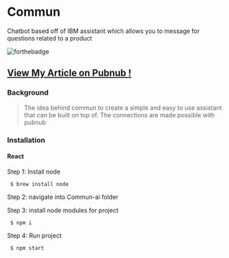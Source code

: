 # Commun
Chatbot based off of IBM assistant which allows you to message for questions related to a product

![forthebadge](https://forthebadge.com/images/badges/made-with-javascript.svg)   

## [View My Article on Pubnub !](https://www.pubnub.com/blog/chatengine-chatbot-ibm-watson-assistant-tutorial/)

### Background
> The idea behind commun to create a simple and easy to use assistant that can be built on top of. The connections are made possible with pubnub
### Installation
#### React
 Step 1: Install node
 
	 $ brew install node
  
 Step 2: navigate into Commun-ai folder
 
 Step 3: install node modules for project
 
	 $ npm i
  
 Step 4: Run project
 
	 $ npm start
